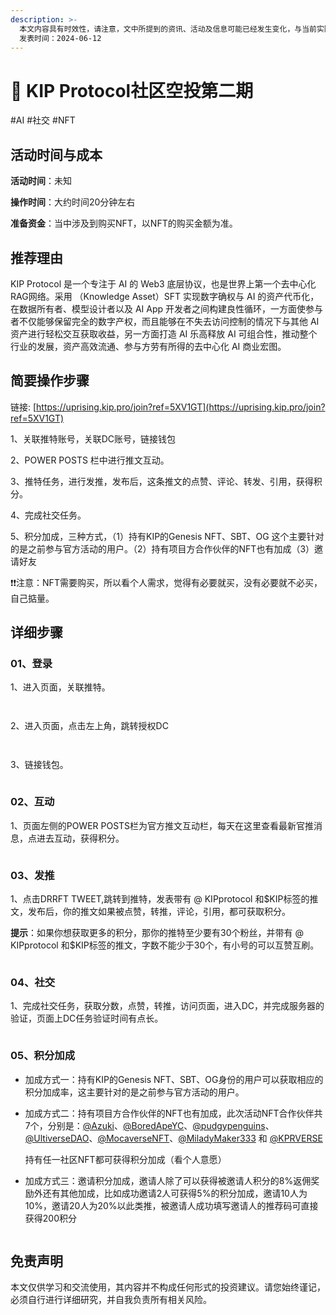 ```yaml
---
description: >-
  本文内容具有时效性，请注意，文中所提到的资讯、活动及信息可能已经发生变化，与当前实际情况有所不同。我们建议您在做出任何决策之前，始终进行自主研究和验证。
  发表时间：2024-06-12
---
```


# 🎣 KIP Protocol社区空投第二期

\#AI #社交 #NFT

## 活动时间与成本 <a href="#huo-dong-shi-jian-yu-cheng-ben" id="huo-dong-shi-jian-yu-cheng-ben"></a>

**活动时间**：未知

**操作时间**：大约时间20分钟左右

**准备资金**：当中涉及到购买NFT，以NFT的购买金额为准。

## 推荐理由 <a href="#tui-jian-li-you" id="tui-jian-li-you"></a>

KIP Protocol 是一个专注于 AI 的 Web3 底层协议，也是世界上第一个去中心化RAG网络。采用 （Knowledge Asset）SFT 实现数字确权与 AI 的资产代币化，在数据所有者、模型设计者以及 AI App 开发者之间构建良性循环，一方面使参与者不仅能够保留完全的数字产权，而且能够在不失去访问控制的情况下与其他 AI 资产进行轻松交互获取收益，另一方面打造 AI 乐高释放 AI 可组合性，推动整个行业的发展，资产高效流通、参与方劳有所得的去中心化 AI 商业宏图。

## 简要操作步骤 <a href="#jian-yao-cao-zuo-bu-zhou" id="jian-yao-cao-zuo-bu-zhou"></a>

链接: [https://uprising.kip.pro/join?ref=5XV1GT](https://uprising.kip.pro/join?ref=5XV1GT)

1、关联推特账号，关联DC账号，链接钱包

2、POWER POSTS 栏中进行推文互动。

3、推特任务，进行发推，发布后，这条推文的点赞、评论、转发、引用，获得积分。

4、完成社交任务。

5、积分加成，三种方式，（1）持有KIP的Genesis NFT、SBT、OG 这个主要针对的是之前参与官方活动的用户。（2）持有项目方合作伙伴的NFT也有加成（3）邀请好友

❗❗注意：NFT需要购买，所以看个人需求，觉得有必要就买，没有必要就不必买，自己掂量。

## 详细步骤 <a href="#xiang-xi-bu-zhou" id="xiang-xi-bu-zhou"></a>

### **01、登录**

1、进入页面，关联推特。

<figure><img src="https://airdrop.wejoinweb3.com/~gitbook/image?url=http%3A%2F%2Fbs-image-host.oss-cn-guangzhou.aliyuncs.com%2FPasted%2520image%252020240607162358.png.jpg&#x26;width=768&#x26;dpr=4&#x26;quality=100&#x26;sign=e441c82d&#x26;sv=1" alt=""><figcaption></figcaption></figure>

<figure><img src="https://airdrop.wejoinweb3.com/~gitbook/image?url=http%3A%2F%2Fbs-image-host.oss-cn-guangzhou.aliyuncs.com%2FPasted%2520image%252020240607163656.png.jpg&#x26;width=768&#x26;dpr=4&#x26;quality=100&#x26;sign=205f5201&#x26;sv=1" alt=""><figcaption></figcaption></figure>

2、进入页面，点击左上角，跳转授权DC

<figure><img src="https://airdrop.wejoinweb3.com/~gitbook/image?url=http%3A%2F%2Fbs-image-host.oss-cn-guangzhou.aliyuncs.com%2FPasted%2520image%252020240607172801.png.jpg&#x26;width=768&#x26;dpr=4&#x26;quality=100&#x26;sign=11f6cdc5&#x26;sv=1" alt=""><figcaption></figcaption></figure>

<figure><img src="https://airdrop.wejoinweb3.com/~gitbook/image?url=http%3A%2F%2Fbs-image-host.oss-cn-guangzhou.aliyuncs.com%2FPasted%2520image%252020240607172830.png.jpg&#x26;width=768&#x26;dpr=4&#x26;quality=100&#x26;sign=e8b25939&#x26;sv=1" alt=""><figcaption></figcaption></figure>

3、链接钱包。

<figure><img src="https://airdrop.wejoinweb3.com/~gitbook/image?url=http%3A%2F%2Fbs-image-host.oss-cn-guangzhou.aliyuncs.com%2FPasted%2520image%252020240607172923.png.jpg&#x26;width=768&#x26;dpr=4&#x26;quality=100&#x26;sign=84132898&#x26;sv=1" alt=""><figcaption></figcaption></figure>

### **02、互动**

1、页面左侧的POWER POSTS栏为官方推文互动栏，每天在这里查看最新官推消息，点进去互动，获得积分。

<figure><img src="https://airdrop.wejoinweb3.com/~gitbook/image?url=http%3A%2F%2Fbs-image-host.oss-cn-guangzhou.aliyuncs.com%2FPasted%2520image%252020240612142401.png.jpg&#x26;width=768&#x26;dpr=4&#x26;quality=100&#x26;sign=bc6069e8&#x26;sv=1" alt=""><figcaption></figcaption></figure>

### **03、发推**

1、点击DRRFT TWEET,跳转到推特，发表带有 @ KIPprotocol 和$KIP标签的推文，发布后，你的推文如果被点赞，转推，评论，引用，都可获取积分。

**提示**：如果你想获取更多的积分，那你的推特至少要有30个粉丝，并带有 @ KIPprotocol 和$KIP标签的推文，字数不能少于30个，有小号的可以互赞互刷。

<figure><img src="https://airdrop.wejoinweb3.com/~gitbook/image?url=http%3A%2F%2Fbs-image-host.oss-cn-guangzhou.aliyuncs.com%2FPasted%2520image%252020240612142637.png.jpg&#x26;width=768&#x26;dpr=4&#x26;quality=100&#x26;sign=a881de31&#x26;sv=1" alt=""><figcaption></figcaption></figure>

### **04、社交**

1、完成社交任务，获取分数，点赞，转推，访问页面，进入DC，并完成服务器的验证，页面上DC任务验证时间有点长。

<figure><img src="https://airdrop.wejoinweb3.com/~gitbook/image?url=http%3A%2F%2Fbs-image-host.oss-cn-guangzhou.aliyuncs.com%2FPasted%2520image%252020240612143128.png.jpg&#x26;width=768&#x26;dpr=4&#x26;quality=100&#x26;sign=fdc8a149&#x26;sv=1" alt=""><figcaption></figcaption></figure>

### **05、积分加成**

* 加成方式一：持有KIP的Genesis NFT、SBT、OG身份的用户可以获取相应的积分加成率，这主要针对的是之前参与官方活动的用户。
*   加成方式二：持有项目方合作伙伴的NFT也有加成，此次活动NFT合作伙伴共7个，分别是：[@Azuki](http://twitter.com/Azuki)、[@BoredApeYC](http://twitter.com/BoredApeYC)、[@pudgypenguins](http://twitter.com/pudgypenguins)、[@UltiverseDAO](http://twitter.com/UltiverseDAO)、[@MocaverseNFT](http://twitter.com/MocaverseNFT)、[@MiladyMaker333](http://twitter.com/MiladyMaker333) 和 [@KPRVERSE](http://twitter.com/KPRVERSE)

    持有任一社区NFT都可获得积分加成（看个人意愿）
* 加成方式三：邀请积分加成，邀请人除了可以获得被邀请人积分的8%返佣奖励外还有其他加成，比如成功邀请2人可获得5%的积分加成，邀请10人为10%，邀请20人为20%以此类推，被邀请人成功填写邀请人的推荐码可直接获得200积分

<figure><img src="https://airdrop.wejoinweb3.com/~gitbook/image?url=http%3A%2F%2Fbs-image-host.oss-cn-guangzhou.aliyuncs.com%2FPasted%2520image%252020240612143352.png.jpg&#x26;width=768&#x26;dpr=4&#x26;quality=100&#x26;sign=c6f72fa0&#x26;sv=1" alt=""><figcaption></figcaption></figure>

## 免责声明 <a href="#mian-ze-sheng-ming" id="mian-ze-sheng-ming"></a>

本文仅供学习和交流使用，其内容并不构成任何形式的投资建议。请您始终谨记，必须自行进行详细研究，并自我负责所有相关风险。

